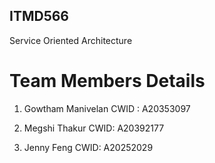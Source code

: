 
## ITMD566
Service Oriented Architecture

# Team Members Details

1. Gowtham Manivelan
CWID : A20353097

2. Megshi Thakur
CWID: A20392177

3. Jenny Feng
CWID: A20252029
